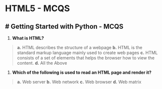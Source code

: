 # HTML5 - MCQS

## # Getting Started with Python - MCQS

1. **What is HTML?**

>**a.** HTML describes the structure of a webpage
>**b.** HTML is the standard markup language mainly used to create web pages
>**c.**  HTML consists of a set of elements that helps the browser how to view the content.
>**d.** All the Above

1. **Which of the following is used to read an HTML page and render it?**

>**a.** Web server
>**b.** Web network
>**c.** Web browser
>**d.** Web matrix
